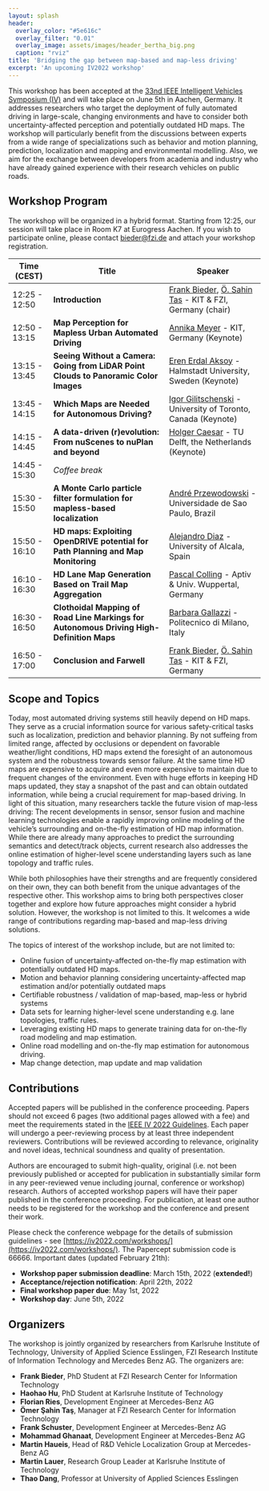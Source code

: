 ```yaml
---
layout: splash
header:
  overlay_color: "#5e616c"
  overlay_filter: "0.01"
  overlay_image: assets/images/header_bertha_big.png
  caption: "rviz"
title: 'Bridging the gap between map-based and map-less driving'
excerpt: 'An upcoming IV2022 workshop'
---
```


This workshop has been accepted at the [33nd IEEE Intelligent Vehicles Symposium (IV)](https://iv2022.com/) and will take place on June 5th in Aachen, Germany. It addresses researchers who target the deployment of fully automated driving in large-scale, changing environments and have to consider both uncertainty-affected perception and potentially outdated HD maps. The workshop will particularly benefit from the discussions between experts from a wide range of specializations such as behavior and motion planning, prediction, localization and mapping and environmental modelling. Also, we aim for the exchange between developers from academia and industry who have already gained experience with their research vehicles on public roads.

## Workshop Program
The workshop will be organized in a hybrid format. Starting from 12:25, our session will take place in Room K7 at Eurogress Aachen. If you wish to participate online, please contact bieder@fzi.de and attach your workshop registration. 

|Time (CEST)   | Title                  | Speaker |
|--------------|--------------------------------------|-----------|
|12:25 - 12:50 | **Introduction** | [Frank Bieder](https://www.mrt.kit.edu/mitarbeiter_bieder.php), [Ö. Sahin Tas](https://www.omersahintas.com/) - KIT & FZI, Germany (chair)
|12:50 - 13:15 | **Map Perception for Mapless Urban Automated Driving** | [Annika Meyer](https://www.mrt.kit.edu/mitarbeiter_meyer.php) - KIT, Germany (Keynote)
|13:15 - 13:45 | **Seeing Without a Camera: Going from LiDAR Point Clouds to Panoramic Color Images** | [Eren Erdal Aksoy](https://aksoyeren.github.io/) - Halmstadt University, Sweden (Keynote)
|13:45 - 14:15 | **Which Maps are Needed for Autonomous Driving?** | [Igor Gilitschenski](https://www.gilitschenski.org/igor/) - University of Toronto, Canada (Keynote)
|14:15 - 14:45 | **A data-driven (r)evolution: From nuScenes to nuPlan and beyond** | [Holger Caesar](https://sites.google.com/it-caesar.de/homepage/) - TU Delft, the Netherlands (Keynote)
|14:45 - 15:30 | *Coffee break*
|15:30 - 15:50 | **A Monte Carlo particle filter formulation for mapless-based localization** | [André Przewodowski](https://cabraile.github.io/) - Universidade de Sao Paulo, Brazil
|15:50 - 16:10 | **HD maps: Exploiting OpenDRIVE potential for Path Planning and Map Monitoring** | [Alejandro Diaz](https://scholar.google.com.tr/citations?user=A4Uv_3sAAAAJ&hl=en) - University of Alcala, Spain
|16:10 - 16:30 | **HD Lane Map Generation Based on Trail Map Aggregation** | [Pascal Colling](https://www.researchgate.net/profile/Pascal-Colling-2) - Aptiv & Univ. Wuppertal, Germany
|16:30 - 16:50 | **Clothoidal Mapping of Road Line Markings for Autonomous Driving High-Definition Maps** | [Barbara Gallazzi](https://it.linkedin.com/in/barbara-gallazzi) - Politecnico di Milano, Italy
|16:50 - 17:00 | **Conclusion and Farwell** | [Frank Bieder](https://www.mrt.kit.edu/mitarbeiter_bieder.php), [Ö. Sahin Tas](https://www.omersahintas.com/) - KIT & FZI, Germany




## Scope and Topics

Today, most automated driving systems still heavily depend on HD maps. They serve as a crucial information source for various safety-critical tasks such as localization, prediction and behavior planning. By not suffeing from limited range, affected by occlusions or dependent on favorable weather/light conditions, HD maps extend the foresight of an autonomous system and the robustness towards sensor failure. At the same time HD maps are expensive to acquire and even more expensive to maintain due to frequent changes of the environment. Even with huge efforts in keeping HD maps updated, they stay a snapshot of the past and can obtain outdated information, while being a crucial requirement for map-based driving. In light of this situation, many researchers tackle the future vision of map-less driving: The recent developments in sensor, sensor fusion and machine learning technologies enable a rapidly improving online modeling of the vehicle’s surrounding and on-the-fly estimation of HD map information. While there are already many approaches to predict the surrounding semantics and detect/track objects, current research also addresses the online estimation of higher-level scene understanding layers such as lane topology and traffic rules. 

While both philosophies have their strengths and are frequently considered on their own, they can both benefit from the unique advantages of the respective other. This workshop aims to bring both perspectives closer together and explore how future approaches might consider a hybrid solution. However, the workshop is not limited to this. It welcomes a wide range of contributions regarding map-based and map-less driving solutions.  

The topics of interest of the workshop include, but are not limited to:
- Online fusion of uncertainty-affected on-the-fly map estimation with potentially outdated HD maps.
- Motion and behavior planning considering uncertainty-affected map estimation and/or potentially outdated maps
- Certifiable robustness / validation of map-based, map-less or hybrid systems
- Data sets for learning higher-level scene understanding e.g. lane topologies, traffic rules.
- Leveraging existing HD maps to generate training data for on-the-fly road modeling and map estimation.
- Online road modelling and on-the-fly map estimation for autonomous driving.
- Map change detection, map update and map validation


## Contributions

 Accepted papers will be published in the conference proceeding. Papers should not exceed 6 pages (two additional pages allowed with a fee) and meet the requirements stated in the [IEEE IV 2022 Guidelines](https://iv2022.com/program/review-guidelines/). Each paper will undergo a peer-reviewing process by at least three independent reviewers. Contributions will be reviewed according to relevance, originality and novel ideas, technical soundness and quality of presentation.

Authors are encouraged to submit high-quality, original (i.e. not been previously published or accepted for publication in substantially similar form in any peer-reviewed venue including journal, conference or workshop) research. Authors of accepted workshop papers will have their paper published in the conference proceeding. For publication, at least one author needs to be registered for the workshop and the conference and present their work.

Please check the conference webpage for the details of submission guidelines - see [https://iv2022.com/workshops/](https://iv2022.com/workshops/). The Papercept submission code is 66666. Important dates (updated February 21th):  
- **Workshop paper submission deadline**: March 15th, 2022 (**extended!**)
- **Acceptance/rejection notification**: April 22th, 2022
- **Final workshop paper due**: May 1st, 2022
- **Workshop day**: June 5th, 2022

<!---
While preparing your manuscript, please follow the formatting guidelines of IEEE available here and listed below. Papers submitted to this workshop as well as IV2022 must be original, not previously published or accepted for publication elsewhere, and they must not be submitted to any other event or publication during the entire review process.
-->

## Organizers

The workshop is jointly organized by researchers from Karlsruhe Institute of Technology, University of Applied Science Esslingen, FZI Research Institute of Information Technology and Mercedes Benz AG. The organizers are:

- **Frank Bieder**, PhD Student at FZI Research Center for Information Technology
- **Haohao Hu**, PhD Student at Karlsruhe Institute of Technology
- **Florian Ries**, Development Engineer at Mercedes-Benz AG
- **Ömer Şahin Taş**, Manager at FZI Research Center for Information Technology
- **Frank Schuster**, Development Engineer at Mercedes-Benz AG
- **Mohammad Ghanaat**, Development Engineer at Mercedes-Benz AG
- **Martin Haueis**, Head of R&D Vehicle Localization Group at Mercedes-Benz AG
- **Martin Lauer**, Research Group Leader at Karlsruhe Institute of Technology
- **Thao Dang**, Professor at University of Applied Sciences Esslingen



